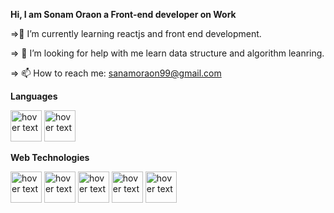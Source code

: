<strong>Hi, I am Sonam Oraon a Front-end developer on Work </strong>

  =>🌱 I’m currently learning reactjs and front end development.

 => 🤔 I’m looking for help with me learn data structure and algorithm leanring.

  => 📫 How to reach me: sanamoraon99@gmail.com
  
  <strong>Languages</strong>
  <p align="left">
  <img src="https://www.codeguru.com/wp-content/uploads/2003/02/C-tutorials.jpg" height="50px" width="50px" title="hover text">
   <img src="https://encrypted-tbn0.gstatic.com/images?q=tbn:ANd9GcQxPovSNKvrai1_gZuVAQ6S3aEdf-dX6eXoN26wtQEpZGAAk6YS6_PLCOl5ji1k3nw5O40&usqp=CAU" height="50px" width="50px" title="hover text">
   </p>
  
 <strong>Web Technologies</strong>
 <p align="left">
  <img src="https://upload.wikimedia.org/wikipedia/commons/thumb/6/61/HTML5_logo_and_wordmark.svg/1200px-HTML5_logo_and_wordmark.svg.png" height="50px" width="50px" title="hover text">
   <img src="https://upload.wikimedia.org/wikipedia/commons/thumb/6/62/CSS3_logo.svg/800px-CSS3_logo.svg.png" height="50px" width="50px" title="hover text">
  <img src="https://brandslogos.com/wp-content/uploads/images/react-logo-vector.svg" height="50px" width="50px" title="hover text">
   <img src="https://pbs.twimg.com/profile_images/1273081551354396672/-Tzadxix.jpg" height="50px" width="50px" title="hover text">
   
   <img src="https://v4.mui.com/static/logo.png" height="50px" width="50px" title="hover text">
   </p>
  
